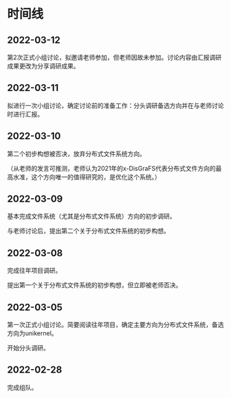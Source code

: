 # 时间线

## 2022-03-12

第2次正式小组讨论，拟邀请老师参加，但老师因故未参加。讨论内容由汇报调研成果更改为分享调研成果。

## 2022-03-11

拟进行一次小组讨论，确定讨论前的准备工作：分头调研备选方向并在与老师讨论时进行汇报。

## 2022-03-10

第二个初步构想被否决，放弃分布式文件系统方向。

（从老师的发言可推测，老师认为2021年的x-DisGraFS代表分布式文件方向的最高水准，这个方向唯一的值得研究的，是优化这个系统。）

## 2022-03-09

基本完成文件系统（尤其是分布式文件系统）方向的初步调研。

与老师讨论后，提出第二个关于分布式文件系统的初步构想。

## 2022-03-08

完成往年项目调研。

提出第一个关于分布式文件系统的初步构想，但立即被老师否决。

## 2022-03-05

第一次正式小组讨论。简要阅读往年项目，确定主要方向为分布式文件系统，备选方向为unikernel。

开始分头调研。

## 2022-02-28

完成组队。

